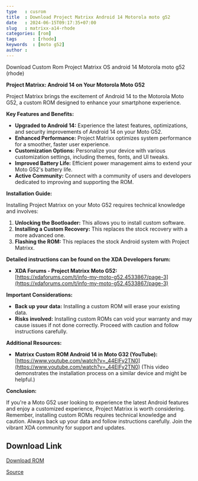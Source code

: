 ```yaml
---
type   : cusrom
title  : Download Project Matrixx Android 14 Motorola moto g52
date   : 2024-06-15T09:17:35+07:00
slug   : matrixx-a14-rhode
categories: [rom]
tags      : [rhode]
keywords  : [moto g52]
author : 
---
```


Download Custom Rom Project Matrixx OS android 14 Motorola moto g52 (rhode)

**Project Matrixx: Android 14 on Your Motorola Moto G52**

Project Matrixx brings the excitement of Android 14 to the Motorola Moto G52, a custom ROM designed to enhance your smartphone experience.

**Key Features and Benefits:**

* **Upgraded to Android 14:** Experience the latest features, optimizations, and security improvements of Android 14 on your Moto G52.
* **Enhanced Performance:** Project Matrixx optimizes system performance for a smoother, faster user experience.
* **Customization Options:** Personalize your device with various customization settings, including themes, fonts, and UI tweaks.
* **Improved Battery Life:** Efficient power management aims to extend your Moto G52's battery life.
* **Active Community:** Connect with a community of users and developers dedicated to improving and supporting the ROM.

**Installation Guide:**

Installing Project Matrixx on your Moto G52 requires technical knowledge and involves:

1. **Unlocking the Bootloader:** This allows you to install custom software.
2. **Installing a Custom Recovery:** This replaces the stock recovery with a more advanced one.
3. **Flashing the ROM:** This replaces the stock Android system with Project Matrixx.

**Detailed instructions can be found on the XDA Developers forum:**

* **XDA Forums - Project Matrixx Moto G52:** [https://xdaforums.com/t/info-my-moto-g52.4533867/page-3](https://xdaforums.com/t/info-my-moto-g52.4533867/page-3)

**Important Considerations:**

* **Back up your data:** Installing a custom ROM will erase your existing data.
* **Risks involved:** Installing custom ROMs can void your warranty and may cause issues if not done correctly. Proceed with caution and follow instructions carefully.

**Additional Resources:**

* **Matrixx Custom ROM Android 14 in Moto G32 (YouTube):** [https://www.youtube.com/watch?v=_44ElFy2TN0](https://www.youtube.com/watch?v=_44ElFy2TN0) (This video demonstrates the installation process on a similar device and might be helpful.)

**Conclusion:**

If you're a Moto G52 user looking to experience the latest Android features and enjoy a customized experience, Project Matrixx is worth considering. Remember, installing custom ROMs requires technical knowledge and caution. Always back up your data and follow instructions carefully. Join the vibrant XDA community for support and updates.


## Download Link
[Download ROM](https://sourceforge.net/projects/projectmatrixx/files/Android-14/rhode/)

[Source](https://www.projectmatrixx.org/downloads/rhode)

